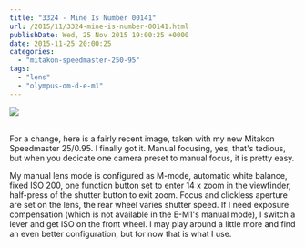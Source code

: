 ```yaml
---
title: "3324 - Mine Is Number 00141"
url: /2015/11/3324-mine-is-number-00141.html
publishDate: Wed, 25 Nov 2015 19:00:25 +0000
date: 2015-11-25 20:00:25
categories: 
  - "mitakon-speedmaster-250-95"
tags: 
  - "lens"
  - "olympus-om-d-e-m1"
---
```

<div class="container">
<div class="center"><a target="_blank" href="https://d25zfm9zpd7gm5.cloudfront.net/1200x1200/2015/20151112_110140_lr.jpg"><img class="webfeedsFeaturedVisual" src="https://d25zfm9zpd7gm5.cloudfront.net/0600x0600/2015/20151112_110140_lr.jpg" /></a></div>
</div>
<br />

For a change, here is a fairly recent image, taken with my new Mitakon Speedmaster 25/0.95. I finally got it. Manual focusing, yes, that's tedious, but when you decicate one camera preset to manual focus, it is pretty easy.

My manual lens mode is configured as M-mode, automatic white balance, fixed ISO 200, one function button set to enter 14 x zoom in the viewfinder, half-press of the shutter button to exit zoom. Focus and clickless aperture are set on the lens, the rear wheel varies shutter speed. If I need exposure compensation (which is not available in the E-M1's manual mode), I switch a lever and get ISO on the front wheel. I may play around a little more and find an even better configuration, but for now that is what I use.
